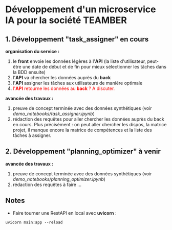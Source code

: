 # Développement d'un microservice IA pour la société TEAMBER



## 1. Développement "task_assigner" en cours

__organisation du service :__

1. le __front__ envoie les données légères à l'__API__ (la liste d'utilisateur, peut-être une date de début et de fin pour mieux sélectionner les tâches dans la BDD ensuite)
2. l'__API__ va chercher les données auprès du __back__
3. l'__API__ assigner les tâches aux utilisateurs de manière optimale
4. <span style="color:red"> l'__API__ retourne les données au __back__ ? A discuter.</span>

__avancée des travaux :__
1. preuve de concept terminée avec des données synthétiques (voir *demo_notebooks/task_assigner.ipynb*)
2. rédaction des requêtes pour aller chercher les données auprès du back en cours. Plus précisément : on peut aller chercher les dispos, la matrice projet, il manque encore la matrice de compétences et la liste des tâches à assigner.


## 2. Développement "planning_optimizer" à venir

__avancée des travaux :__
1. preuve de concept terminée avec des données synthétiques (voir *demo_notebooks/planning_optimizer.ipynb*)
2. rédaction des requêtes à faire ...


## Notes

- Faire tourner une RestAPI en local avec __uvicorn__ :
```
uvicorn main:app --reload
```